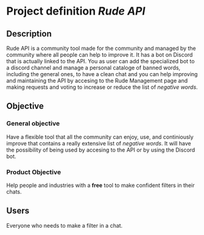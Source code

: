 # Project definition *Rude API*

## Description

Rude API is a community tool made for the community and managed by the community where all people can help to improve it. It has a bot on Discord that is actually linked to the API. You as user can add the specialized bot to a discord channel and manage a personal cataloge of banned words, including the  general ones, to have a clean chat and you can help improving and maintaining the API by accesing to  the Rude Management page and making requests and voting to increase or reduce the list of *negative words*.

## Objective

### General objective

Have a flexible tool that all the community can enjoy, use, and continiously improve that contains a
really extensive list of *negative words*. It will have the possibility of being used by accesing to the API or by using the Discord bot.   

### Product Objective

Help people and industries with a **free** tool to make confident filters in their chats. 

## Users

Everyone who needs to make a filter in a chat.